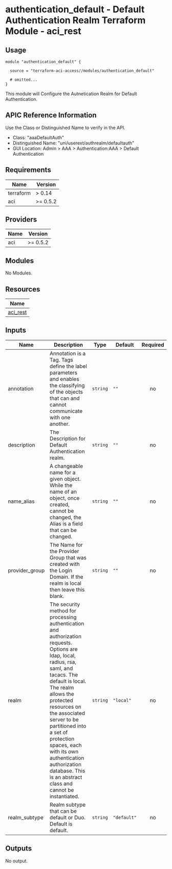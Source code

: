 # authentication_default - Default Authentication Realm Terraform Module - aci_rest

## Usage

```hcl
module "authentication_default" {

  source = "terraform-aci-access//modules/authentication_default"

  # omitted...
}
```

This module will Configure the Autnetication Realm for Default Authentication.

## APIC Reference Information

Use the Class or Distinguished Name to verify in the API.

* Class: "aaaDefaultAuth"
* Distinguished Name: "uni/userext/authrealm/defaultauth"
* GUI Location: Admin > AAA > Authentication:AAA > Default Authentication

<!-- BEGINNING OF PRE-COMMIT-TERRAFORM DOCS HOOK -->
## Requirements

| Name | Version |
|------|---------|
| terraform | > 0.14 |
| aci | >= 0.5.2 |

## Providers

| Name | Version |
|------|---------|
| aci | >= 0.5.2 |

## Modules

No Modules.

## Resources

| Name |
|------|
| [aci_rest](https://registry.terraform.io/providers/ciscodevnet/aci/0.5.2/docs/resources/rest) |

## Inputs

| Name | Description | Type | Default | Required |
|------|-------------|------|---------|:--------:|
| annotation | Annotation is a Tag.  Tags define the label parameters and enables the classifying of the objects that can and cannot communicate with one another. | `string` | `""` | no |
| description | The Description for Default Authentication realm. | `string` | `""` | no |
| name\_alias | A changeable name for a given object. While the name of an object, once created, cannot be changed, the Alias is a field that can be changed. | `string` | `""` | no |
| provider\_group | The Name for the Provider Group that was created with the Login Domain.  If the realm is local then leave this blank. | `string` | `""` | no |
| realm | The security method for processing authentication and authorization requests. Options are ldap, local, radius, rsa, saml, and tacacs.  The default is local.  The realm allows the protected resources on the associated server to be partitioned into a set of protection spaces, each with its own authentication authorization database. This is an abstract class and cannot be instantiated. | `string` | `"local"` | no |
| realm\_subtype | Realm subtype that can be default or Duo.  Default is default. | `string` | `"default"` | no |

## Outputs

No output.
<!-- END OF PRE-COMMIT-TERRAFORM DOCS HOOK -->
